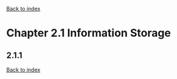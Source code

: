 [Back to index](../../main.md)

# Chapter 2.1 Information Storage

## 2.1.1



[Back to index](../../main.md)